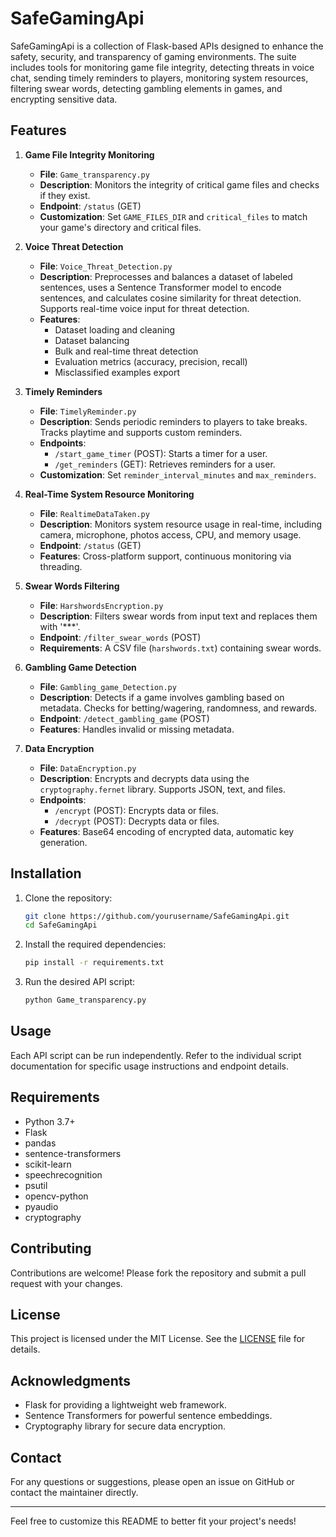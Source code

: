 # SafeGamingApi

SafeGamingApi is a collection of Flask-based APIs designed to enhance the safety, security, and transparency of gaming environments. The suite includes tools for monitoring game file integrity, detecting threats in voice chat, sending timely reminders to players, monitoring system resources, filtering swear words, detecting gambling elements in games, and encrypting sensitive data.

## Features

1. **Game File Integrity Monitoring**
   - **File**: `Game_transparency.py`
   - **Description**: Monitors the integrity of critical game files and checks if they exist.
   - **Endpoint**: `/status` (GET)
   - **Customization**: Set `GAME_FILES_DIR` and `critical_files` to match your game's directory and critical files.

2. **Voice Threat Detection**
   - **File**: `Voice_Threat_Detection.py`
   - **Description**: Preprocesses and balances a dataset of labeled sentences, uses a Sentence Transformer model to encode sentences, and calculates cosine similarity for threat detection. Supports real-time voice input for threat detection.
   - **Features**:
     - Dataset loading and cleaning
     - Dataset balancing
     - Bulk and real-time threat detection
     - Evaluation metrics (accuracy, precision, recall)
     - Misclassified examples export

3. **Timely Reminders**
   - **File**: `TimelyReminder.py`
   - **Description**: Sends periodic reminders to players to take breaks. Tracks playtime and supports custom reminders.
   - **Endpoints**:
     - `/start_game_timer` (POST): Starts a timer for a user.
     - `/get_reminders` (GET): Retrieves reminders for a user.
   - **Customization**: Set `reminder_interval_minutes` and `max_reminders`.

4. **Real-Time System Resource Monitoring**
   - **File**: `RealtimeDataTaken.py`
   - **Description**: Monitors system resource usage in real-time, including camera, microphone, photos access, CPU, and memory usage.
   - **Endpoint**: `/status` (GET)
   - **Features**: Cross-platform support, continuous monitoring via threading.

5. **Swear Words Filtering**
   - **File**: `HarshwordsEncryption.py`
   - **Description**: Filters swear words from input text and replaces them with '***'.
   - **Endpoint**: `/filter_swear_words` (POST)
   - **Requirements**: A CSV file (`harshwords.txt`) containing swear words.

6. **Gambling Game Detection**
   - **File**: `Gambling_game_Detection.py`
   - **Description**: Detects if a game involves gambling based on metadata. Checks for betting/wagering, randomness, and rewards.
   - **Endpoint**: `/detect_gambling_game` (POST)
   - **Features**: Handles invalid or missing metadata.

7. **Data Encryption**
   - **File**: `DataEncryption.py`
   - **Description**: Encrypts and decrypts data using the `cryptography.fernet` library. Supports JSON, text, and files.
   - **Endpoints**:
     - `/encrypt` (POST): Encrypts data or files.
     - `/decrypt` (POST): Decrypts data or files.
   - **Features**: Base64 encoding of encrypted data, automatic key generation.

## Installation

1. Clone the repository:
   ```bash
   git clone https://github.com/yourusername/SafeGamingApi.git
   cd SafeGamingApi
   ```

2. Install the required dependencies:
   ```bash
   pip install -r requirements.txt
   ```

3. Run the desired API script:
   ```bash
   python Game_transparency.py
   ```

## Usage

Each API script can be run independently. Refer to the individual script documentation for specific usage instructions and endpoint details.

## Requirements

- Python 3.7+
- Flask
- pandas
- sentence-transformers
- scikit-learn
- speechrecognition
- psutil
- opencv-python
- pyaudio
- cryptography

## Contributing

Contributions are welcome! Please fork the repository and submit a pull request with your changes.

## License

This project is licensed under the MIT License. See the [LICENSE](LICENSE) file for details.

## Acknowledgments

- Flask for providing a lightweight web framework.
- Sentence Transformers for powerful sentence embeddings.
- Cryptography library for secure data encryption.

## Contact

For any questions or suggestions, please open an issue on GitHub or contact the maintainer directly.

---

Feel free to customize this README to better fit your project's needs!
